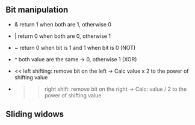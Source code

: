 ## Bit manipulation
+ & return 1 when both are 1, otherwise 0
+ | return 0 when both are 0, otherwise 1
+ ~ return 0 when bit is 1 and 1 when bit is 0 (NOT)
+ ^ both value are the same -> 0, otherwise 1 (XOR)

+ << left shifting: remove bit on the left -> Calc value x 2 to the power of shifting value
+ >> right shift: remove bit on the right -> Calc: value / 2 to the power of shifting value

## Sliding widows